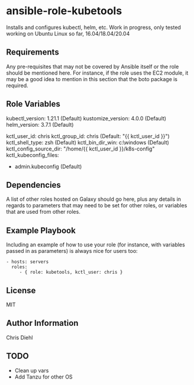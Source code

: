 ansible-role-kubetools
=========

Installs and configures kubectl, helm, etc.
Work in progress, only tested working on Ubuntu Linux so far, 16.04/18.04/20.04

Requirements
------------

Any pre-requisites that may not be covered by Ansible itself or the role should be mentioned here. For instance, if the role uses the EC2 module, it may be a good idea to mention in this section that the boto package is required.

Role Variables
--------------

kubectl_version: 1.21.1 (Default)
kustomize_version: 4.0.0 (Default)
helm_version: 3.7.1 (Default)

kctl_user_id: chris
kctl_group_id: chris (Default: "{{ kctl_user_id }}")
kctl_shell_type: zsh (Default)
kctl_bin_dir_win: c:\windows (Default)
kctl_config_source_dir: "/home/{{ kctl_user_id }}/k8s-config"
kctl_kubeconfig_files:
  - admin.kubeconfig (Default)


Dependencies
------------

A list of other roles hosted on Galaxy should go here, plus any details in regards to parameters that may need to be set for other roles, or variables that are used from other roles.

Example Playbook
----------------

Including an example of how to use your role (for instance, with variables passed in as parameters) is always nice for users too:

    - hosts: servers
      roles:
         - { role: kubetools, kctl_user: chris }

License
-------

MIT

Author Information
------------------

Chris Diehl

## TODO
* Clean up vars
* Add Tanzu for other OS
